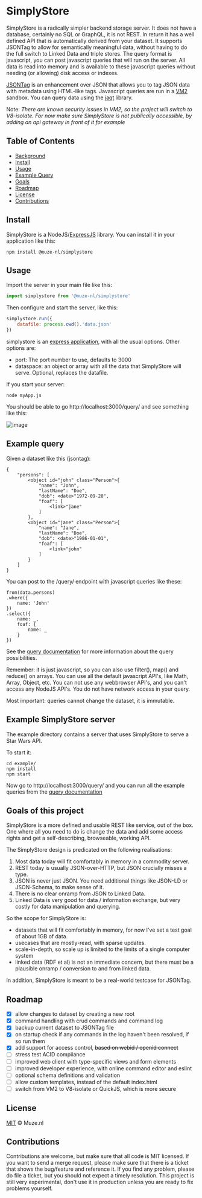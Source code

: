 # SimplyStore

SimplyStore is a radically simpler backend storage server. It does not have a database, certainly no SQL or GraphQL, it is not REST. In return it has a well defined API that is automatically derived from your dataset. It supports JSONTag to allow for semantically meaningful data, without having to do the full switch to Linked Data and triple stores. The query format is javascript, you can post javascript queries that will run on the server. All data is read into memory and is available to these javascript queries without needing (or allowing) disk access or indexes.

[JSONTag](https://github.com/poef/jsontag) is an enhancement over JSON that allows you to tag JSON data with metadata using HTML-like tags.
Javascript queries are run in a [VM2](https://www.npmjs.com/package/vm2) sandbox. 
You can query data using the [jaqt](https://www.npmjs.com/package/@muze-nl/jaqt) library.

Note: _There are known security issues in VM2, so the project will switch to V8-isolate. For now make sure SimplyStore is not publically accessible, by adding an api gateway in front of it for example_

## Table of Contents

- [Background](#background)
- [Install](#install)
- [Usage](#usage)
- [Example Query](#examples)
- [Goals](#goals)
- [Roadmap](#roadmap)
- [License](#license)
- [Contributions](#contributions)

<a name="install"></a>
## Install

SimplyStore is a NodeJS/[ExpressJS](https://expressjs.com/) library. You can install it in your application like this:

```shell
npm install @muze-nl/simplystore
```

<a name="usage"></a>
## Usage

Import the server in your main file like this:

```javascript
import simplystore from '@muze-nl/simplystore'
```

Then configure and start the server, like this:

```javascript
simplystore.run({
    datafile: process.cwd().'data.json'
})
````

simplystore is an [express application](https://expressjs.com/), with all the usual options. Other options are:

- port: The port number to use, defaults to 3000
- dataspace: an object or array with all the data that SimplyStore will serve. Optional, replaces the datafile.

If you start your server:

```shell
node myApp.js
```

You should be able to go http://localhost:3000/query/ and see something like this:

![image](https://github.com/SimplyEdit/SimplyStore/assets/1006453/3bec6b97-ffa1-4114-9ed4-51a68f73476e)

<a name="examples"></a>
## Example query

Given a dataset like this (jsontag):

```
{
    "persons": [
        <object id="john" class="Person">{
            "name": "John",
            "lastName": "Doe",
            "dob": <date>"1972-09-20",
            "foaf": [
                <link>"jane"
            ]
        },
        <object id="jane" class="Person">{
            "name": "Jane",
            "lastName": "Doe",
            "dob": <date>"1986-01-01",
            "foaf": [
                <link>"john"
            ]
        }
    ]
}
```

You can post to the /query/ endpoint with javascript queries like these:

```
from(data.persons)
.where({
    name: 'John'
})
.select({
    name: _,
    foaf: {
        name: _
    }
})
```

See the [query documentation](docs/queries.md) for more information about the query possibilities.

Remember: it is just javascript, so you can also use filter(), map() and reduce() on arrays. You can use all the default javascript API's, like Math, Array, Object, etc. You can not use any webbrowser API's, and you can't access any NodeJS API's. You do not have network access in your query.

Most important: queries cannot change the dataset, it is immutable.

## Example SimplyStore server

The example directory contains a server that uses SimplyStore to serve a
Star Wars API. 

To start it:

```shell
cd example/
npm install
npm start
```

Now go to http://localhost:3000/query/ and you can run all the example
queries from the [query documentation](docs/queries.md)

<a name="goals"></a>
## Goals of this project

SimplyStore is a more defined and usable REST like service, out of the box. One where all you need to do is change the data and add some access rights and get a self-describing, browseable, working API.

The SimplyStore design is predicated on the following realisations:

  1. Most data today will fit comfortably in memory in a commodity server.
  2. REST today is usually JSON-over-HTTP, but JSON crucially misses a <link> type.
  3. JSON is never just JSON. You need additional things like JSON-LD or JSON-Schema, to make sense of it. 
  4. There is no clear onramp from JSON to Linked Data.
  5. Linked Data is very good for data / information exchange, but very costly for data manipulation and querying.

So the scope for SimplyStore is:

- datasets that will fit comfortably in memory, for now I've set a test goal of about 1GB of data.
- usecases that are mostly-read, with sparse updates.
- scale-in-depth, so scale up is limited to the limits of a single computer system
- linked data (RDF et al) is not an immediate concern, but there must be a plausible onramp / conversion to and from linked data.

In addition, SimplyStore is meant to be a real-world testcase for JSONTag.

<a name="roadmap"></a>
## Roadmap

- [x] allow changes to dataset by creating a new root
- [x] command handling with crud commands and command log
- [x] backup current dataset to JSONTag file
- [x] on startup check if any commands in the log haven't been resolved, if so run them
- [x] add support for access control, ~~based on webid / openid connect~~
- [ ] stress test ACID compliance
- [ ] improved web client with type-specific views and form elements
- [ ] improved developer experience, with online command editor and eslint
- [ ] optional schema definitions and validation
- [ ] allow custom templates, instead of the default index.html
- [ ] switch from VM2 to V8-isolate or QuickJS, which is more secure

<a name="license"></a>
## License

[MIT](LICENSE) © Muze.nl

## Contributions
Contributions are welcome, but make sure that all code is MIT licensed. If you want to send a merge request, please make sure that there is a ticket that shows the bug/feature and reference it. If you find any problem, please do file a ticket, but you should not expect a timely resolution. This project is still very experimental, don't use it in production unless you are ready to fix problems yourself.